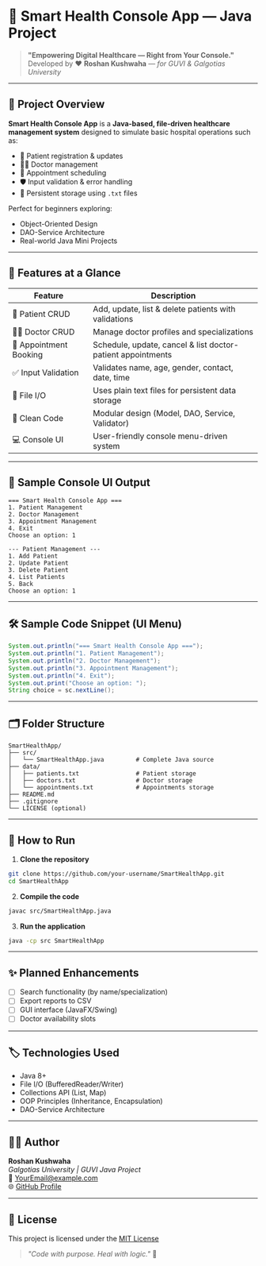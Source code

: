 
# 💊 Smart Health Console App — Java Project

> **"Empowering Digital Healthcare — Right from Your Console."**  
> Developed by ❤️ **Roshan Kushwaha** — *for GUVI & Galgotias University*

---

## 🧠 Project Overview

**Smart Health Console App** is a **Java-based, file-driven healthcare management system** designed to simulate basic hospital operations such as:

- 👥 Patient registration & updates  
- 👨‍⚕️ Doctor management  
- 📅 Appointment scheduling  
- 🛡 Input validation & error handling  
- 💾 Persistent storage using `.txt` files

Perfect for beginners exploring:
- Object-Oriented Design
- DAO-Service Architecture
- Real-world Java Mini Projects

---

## 🎯 Features at a Glance

| Feature          | Description |
|------------------|-------------|
| 👤 Patient CRUD   | Add, update, list & delete patients with validations |
| 👨‍⚕️ Doctor CRUD   | Manage doctor profiles and specializations |
| 📅 Appointment Booking | Schedule, update, cancel & list doctor-patient appointments |
| ✅ Input Validation | Validates name, age, gender, contact, date, time |
| 💾 File I/O | Uses plain text files for persistent data storage |
| 🧼 Clean Code | Modular design (Model, DAO, Service, Validator) |
| 💻 Console UI | User-friendly console menu-driven system |

---

## 🧪 Sample Console UI Output

```
=== Smart Health Console App ===
1. Patient Management
2. Doctor Management
3. Appointment Management
4. Exit
Choose an option: 1

--- Patient Management ---
1. Add Patient
2. Update Patient
3. Delete Patient
4. List Patients
5. Back
Choose an option: 1
```

---

## 🛠 Sample Code Snippet (UI Menu)

```java
System.out.println("=== Smart Health Console App ===");
System.out.println("1. Patient Management");
System.out.println("2. Doctor Management");
System.out.println("3. Appointment Management");
System.out.println("4. Exit");
System.out.print("Choose an option: ");
String choice = sc.nextLine();
```

---

## 🗂 Folder Structure

```
SmartHealthApp/
├── src/
│   └── SmartHealthApp.java         # Complete Java source
├── data/
│   ├── patients.txt                # Patient storage
│   ├── doctors.txt                 # Doctor storage
│   └── appointments.txt            # Appointments storage
├── README.md
├── .gitignore
└── LICENSE (optional)
```

---

## 🚀 How to Run

1. **Clone the repository**
```bash
git clone https://github.com/your-username/SmartHealthApp.git
cd SmartHealthApp
```

2. **Compile the code**
```bash
javac src/SmartHealthApp.java
```

3. **Run the application**
```bash
java -cp src SmartHealthApp
```

---

## ✨ Planned Enhancements

- [ ] Search functionality (by name/specialization)
- [ ] Export reports to CSV
- [ ] GUI interface (JavaFX/Swing)
- [ ] Doctor availability slots

---

## 🏷 Technologies Used

- Java 8+
- File I/O (BufferedReader/Writer)
- Collections API (List, Map)
- OOP Principles (Inheritance, Encapsulation)
- DAO-Service Architecture

---

## 👨‍🎓 Author

**Roshan Kushwaha**  
_Galgotias University | GUVI Java Project_  
📧 [YourEmail@example.com](mailto:YourEmail@example.com)  
🌐 [GitHub Profile](https://github.com/your-username)

---

## 📜 License

This project is licensed under the [MIT License](LICENSE)

> *"Code with purpose. Heal with logic."* 💖

